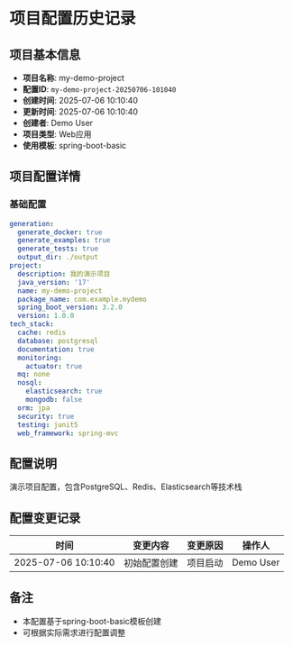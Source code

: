 # 项目配置历史记录

## 项目基本信息

- **项目名称**: my-demo-project
- **配置ID**: `my-demo-project-20250706-101040`
- **创建时间**: 2025-07-06 10:10:40
- **更新时间**: 2025-07-06 10:10:40
- **创建者**: Demo User
- **项目类型**: Web应用
- **使用模板**: spring-boot-basic

## 项目配置详情

### 基础配置
```yaml
generation:
  generate_docker: true
  generate_examples: true
  generate_tests: true
  output_dir: ./output
project:
  description: 我的演示项目
  java_version: '17'
  name: my-demo-project
  package_name: com.example.mydemo
  spring_boot_version: 3.2.0
  version: 1.0.0
tech_stack:
  cache: redis
  database: postgresql
  documentation: true
  monitoring:
    actuator: true
  mq: none
  nosql:
    elasticsearch: true
    mongodb: false
  orm: jpa
  security: true
  testing: junit5
  web_framework: spring-mvc

```

## 配置说明

演示项目配置，包含PostgreSQL、Redis、Elasticsearch等技术栈

## 配置变更记录

| 时间 | 变更内容 | 变更原因 | 操作人 |
|------|----------|----------|--------|
| 2025-07-06 10:10:40 | 初始配置创建 | 项目启动 | Demo User |

## 备注

- 本配置基于spring-boot-basic模板创建
- 可根据实际需求进行配置调整
